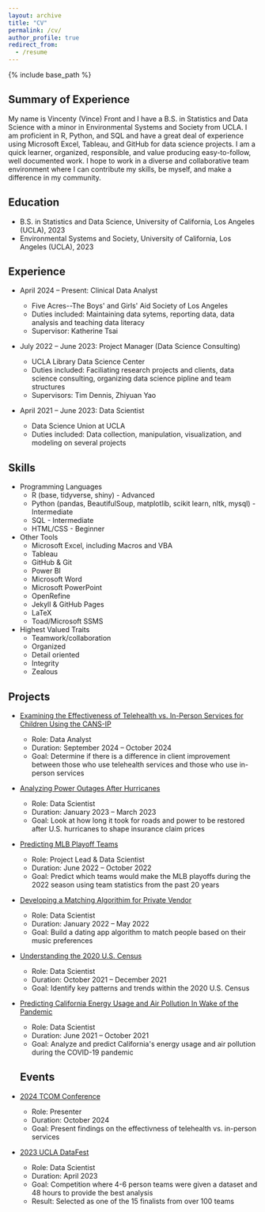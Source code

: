 ```yaml
---
layout: archive
title: "CV"
permalink: /cv/
author_profile: true
redirect_from:
  - /resume
---
```

{% include base_path %}
## Summary of Experience

My name is Vincenty (Vince) Front and I have a B.S. in Statistics and Data Science with a minor in Environmental Systems and Society from UCLA. I am proficient in R, Python, and SQL and have a great deal of experience using Microsoft Excel, Tableau, and GitHub for data science projects. I am a quick learner, organized, responsible, and value producing easy-to-follow, well documented work. I hope to work in a diverse and collaborative team environment where I can contribute my skills, be myself, and make a difference in my community.

## Education
* B.S. in Statistics and Data Science, University of California, Los Angeles (UCLA), 2023
* Environmental Systems and Society, University of California, Los Angeles (UCLA), 2023

## Experience
* April 2024 – Present: Clinical Data Analyst
  * Five Acres--The Boys' and Girls' Aid Society of Los Angeles
  * Duties included: Maintaining data sytems, reporting data, data analysis and teaching data literacy
  * Supervisor: Katherine Tsai

* July 2022 – June 2023: Project Manager (Data Science Consulting)
  * UCLA Library Data Science Center
  * Duties included: Faciliating research projects and clients, data science consulting, organizing data science pipline and team structures
  * Supervisors: Tim Dennis, Zhiyuan Yao

* April 2021 – June 2023: Data Scientist
  * Data Science Union at UCLA
  * Duties included: Data collection, manipulation, visualization, and modeling on several projects
  
## Skills
* Programming Languages
  * R (base, tidyverse, shiny) - Advanced
  * Python (pandas, BeautifulSoup, matplotlib, scikit learn, nltk, mysql) - Intermediate
  * SQL - Intermediate
  * HTML/CSS - Beginner
* Other Tools
  * Microsoft Excel, including Macros and VBA
  * Tableau
  * GitHub & Git
  * Power BI
  * Microsoft Word
  * Microsoft PowerPoint
  * OpenRefine
  * Jekyll & GitHub Pages
  * LaTeX
  * Toad/Microsoft SSMS
* Highest Valued Traits
  * Teamwork/collaboration
  * Organized
  * Detail oriented
  * Integrity
  * Zealous

## Projects

* [Examining the Effectiveness of Telehealth vs. In-Person Services for Children Using the CANS-IP](https://vincentyfront.github.io/projects/#Proj6)
  * Role: Data Analyst
  * Duration: September 2024 – October 2024
  * Goal: Determine if there is a difference in client improvement between those who use telehealth services and those who use in-person services

* [Analyzing Power Outages After Hurricanes](https://vincentyfront.github.io/projects/#Proj5)
  * Role: Data Scientist 
  * Duration: January 2023 – March 2023 
  * Goal: Look at how long it took for roads and power to be restored after U.S. hurricanes to shape insurance claim prices

* [Predicting MLB Playoff Teams](https://vincentyfront.github.io/projects/#Proj4)
  * Role: Project Lead & Data Scientist 
  * Duration: June 2022 – October 2022
  * Goal: Predict which teams would make the MLB playoffs during the 2022 season using team statistics from the past 20 years 

* [Developing a Matching Algorithim for Private Vendor](https://vincentyfront.github.io/projects/#Proj3)
  * Role: Data Scientist
  * Duration: January 2022 – May 2022
  * Goal: Build a dating app algorithm to match people based on their music preferences

* [Understanding the 2020 U.S. Census](https://vincentyfront.github.io/projects/#Proj2)
  * Role: Data Scientist
  * Duration: October 2021 – December 2021
  * Goal: Identify key patterns and trends within the 2020 U.S. Census

* [Predicting California Energy Usage and Air Pollution In Wake of the Pandemic](https://vincentyfront.github.io/projects/#Proj1)
  * Role: Data Scientist
  * Duration: June 2021 – October 2021 
  * Goal: Analyze and predict California's energy usage and air pollution during the COVID-19 pandemic

  ## Events

* [2024 TCOM Conference](https://vincentyfront.github.io/professional-experience/#2024TCOM)
  * Role: Presenter
  * Duration: October 2024
  * Goal: Present findings on the effectivness of telehealth vs. in-person services

* [2023 UCLA DataFest](https://vincentyfront.github.io/professional-experience/#DataFest)
  * Role: Data Scientist
  * Duration: April 2023
  * Goal: Competition where 4-6 person teams were given a dataset and 48 hours to provide the best analysis
  * Result: Selected as one of the 15 finalists from over 100 teams